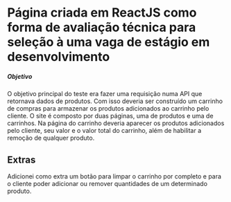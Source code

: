 # Página criada em ReactJS como forma de avaliação técnica para seleção à uma vaga de estágio em desenvolvimento

##### Objetivo
O objetivo principal do  teste era fazer uma requisição numa API que retornava dados de produtos. Com isso deveria ser construído um carrinho de compras para armazenar os produtos adicionados ao carrinho pelo cliente.
O site é composto por duas páginas, uma de produtos e uma de carrinhos.
Na página do carrinho deveria aparecer os produtos adicionados pelo cliente, seu valor e o valor total do carrinho, além de habilitar a remoção de qualquer produto.

## Extras
Adicionei como extra um botão para limpar o carrinho por completo e para o cliente poder adicionar ou remover quantidades de um determinado produto.
